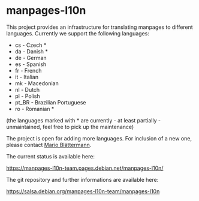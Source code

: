 # manpages-l10n

This project provides an infrastructure for translating manpages to different
languages. Currently we support the following languages:

*  cs - Czech *
*  da - Danish *
*  de - German
*  es - Spanish
*  fr - French
*  it - Italian
*  mk - Macedonian
*  nl - Dutch
*  pl - Polish
*  pt_BR - Brazilian Portuguese
*  ro - Romanian *

(the languages marked with * are currently - at least partially - unmaintained,
feel free to pick up the maintenance)

The project is open for adding more languages. For inclusion of a new one,
please contact [Mario Blättermann](mailto:mario.blaettermann@gmail.com).

The current status is available here:

https://manpages-l10n-team.pages.debian.net/manpages-l10n/

The git repository and further informations are available here:

https://salsa.debian.org/manpages-l10n-team/manpages-l10n
